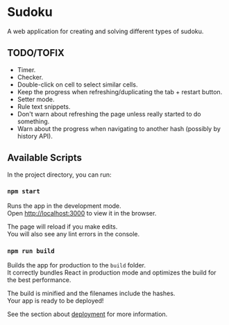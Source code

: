 # Sudoku

A web application for creating and solving different types of sudoku.

## TODO/TOFIX
- Timer.
- Checker.
- Double-click on cell to select similar cells.
- Keep the progress when refreshing/duplicating the tab + restart button.
- Setter mode.
- Rule text snippets.
- Don't warn about refreshing the page unless really started to do something.
- Warn about the progress when navigating to another hash (possibly by history API).

## Available Scripts

In the project directory, you can run:

### `npm start`

Runs the app in the development mode.\
Open [http://localhost:3000](http://localhost:3000) to view it in the browser.

The page will reload if you make edits.\
You will also see any lint errors in the console.

### `npm run build`

Builds the app for production to the `build` folder.\
It correctly bundles React in production mode and optimizes the build for the best performance.

The build is minified and the filenames include the hashes.\
Your app is ready to be deployed!

See the section about [deployment](https://facebook.github.io/create-react-app/docs/deployment) for more information.
